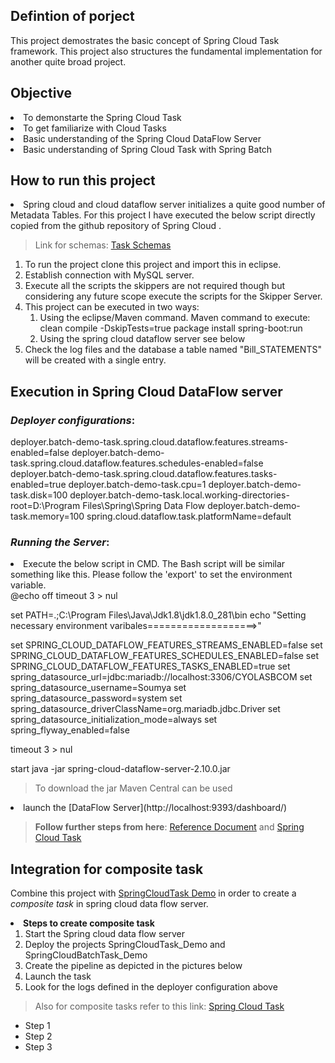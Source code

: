 ## Defintion of porject
This project demostrates the basic concept of Spring Cloud Task framework. This project also structures the fundamental implementation for another quite broad project.

## Objective
<li>To demonstarte the Spring Cloud Task </li>
<li>To get familiarize with Cloud Tasks </li>
<li>Basic understanding of the Spring Cloud DataFlow Server</li>
<li> Basic understanding of Spring Cloud Task with Spring Batch</li>

## **How to run this project**
<li>Spring cloud and cloud dataflow server initializes a quite good number of Metadata Tables. For this project I have executed the below script directly copied from the github repository of Spring Cloud .</li>

> Link for schemas: [Task Schemas](https://github.com/spring-cloud/spring-cloud-dataflow/tree/main/spring-cloud-dataflow-server-core/src/main/resources/schemas)

<ol>
<li> To run the project clone this project and import this in eclipse.
<li>Establish connection with MySQL server.
<li> Execute all the scripts the skippers are not required though but considering any future scope execute the scripts for the Skipper Server.
<li> This project can be executed in two ways:
<ol>
<li>Using the eclipse/Maven command.
Maven command to execute: clean compile -DskipTests=true package install spring-boot:run
<li>Using the spring cloud dataflow server see below
</ol>
<li> Check the log files and the database a table named "Bill_STATEMENTS" will be created with a single entry.
</ol>

## **Execution in Spring Cloud DataFlow server**
### _Deployer configurations_:
deployer.batch-demo-task.spring.cloud.dataflow.features.streams-enabled=false
deployer.batch-demo-task.spring.cloud.dataflow.features.schedules-enabled=false
deployer.batch-demo-task.spring.cloud.dataflow.features.tasks-enabled=true
deployer.batch-demo-task.cpu=1
deployer.batch-demo-task.disk=100
deployer.batch-demo-task.local.working-directories-root=D:\Program Files\Spring\Spring Data Flow
deployer.batch-demo-task.memory=100
spring.cloud.dataflow.task.platformName=default

### _Running the Server_:
<li>Execute the below script in CMD. The Bash script will be similar something like this. Please follow the 'export' to set the environment variable.</li>
 @echo off
timeout 3 > nul

set PATH=.;C:\Program Files\Java\Jdk1.8\jdk1.8.0_281\bin
echo "Setting necessary environment varibales===================>"

set SPRING_CLOUD_DATAFLOW_FEATURES_STREAMS_ENABLED=false
set SPRING_CLOUD_DATAFLOW_FEATURES_SCHEDULES_ENABLED=false
set SPRING_CLOUD_DATAFLOW_FEATURES_TASKS_ENABLED=true
set spring_datasource_url=jdbc:mariadb://localhost:3306/CYOLASBCOM
set spring_datasource_username=Soumya
set spring_datasource_password=system
set spring_datasource_driverClassName=org.mariadb.jdbc.Driver
set spring_datasource_initialization_mode=always
set spring_flyway_enabled=false

timeout 3 > nul

start java -jar spring-cloud-dataflow-server-2.10.0.jar

> To download the jar Maven Central can be used

<li> 
launch the [DataFlow Server](http://localhost:9393/dashboard/)</li>

>**Follow further steps from here**: [Reference Document](https://dataflow.spring.io/docs/batch-developer-guides/)
and [Spring Cloud Task](https://docs.spring.io/spring-cloud-task/docs/2.4.5/reference/html/)

## **Integration for composite task**
Combine this project  with [SpringCloudTask Demo](https://github.com/KlystronOp-soumya/Java_Spring_SpringBoot/blob/SpringCloudTask_Demo) in order to create a _composite task_ in spring cloud data flow server.

<li> <b>Steps to create composite task</b>
<ol>
<li>Start the Spring cloud data flow server</li>
<li>Deploy the projects SpringCloudTask_Demo and SpringCloudBatchTask_Demo</li>
<li>Create the pipeline as depicted in the pictures below</li>
<li>Launch the task</li>
<li>Look for the logs defined in the deployer configuration above
</ol>

> Also for composite tasks refer to this link:
[Spring Cloud Task](https://docs.spring.io/spring-cloud-task/docs/2.4.5/reference/html/)

<ul>
<li>Step 1</li>
<li>Step 2</li>
<li>Step 3</li>
</ul>
